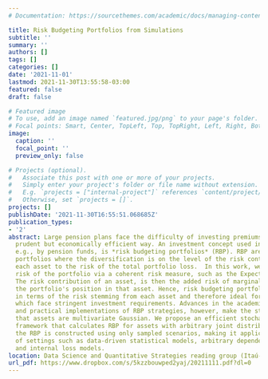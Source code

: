 ```yaml
---
# Documentation: https://sourcethemes.com/academic/docs/managing-content/

title: Risk Budgeting Portfolios from Simulations
subtitle: ''
summary: ''
authors: []
tags: []
categories: []
date: '2021-11-01'
lastmod: 2021-11-30T13:55:58-03:00
featured: false
draft: false

# Featured image
# To use, add an image named `featured.jpg/png` to your page's folder.
# Focal points: Smart, Center, TopLeft, Top, TopRight, Left, Right, BottomLeft, Bottom, BottomRight.
image:
  caption: ''
  focal_point: ''
  preview_only: false

# Projects (optional).
#   Associate this post with one or more of your projects.
#   Simply enter your project's folder or file name without extension.
#   E.g. `projects = ["internal-project"]` references `content/project/deep-learning/index.md`.
#   Otherwise, set `projects = []`.
projects: []
publishDate: '2021-11-30T16:55:51.068685Z'
publication_types:
- '2'
abstract: Large pension plans face the difficulty of investing premiums in a financially
  prudent but economically efficient way. An investment concept used in industry,
  e.g., by pension funds, is *risk budgeting portfolios* (RBP). RBP are diversified
  portfolios where the diversification is on the level of the risk contribution of
  each asset to the risk of the total portfolio loss.  In this work, we assess the
  risk of the portfolio via a coherent risk measure, such as the Expected Shortfall.
  The risk contribution of an asset, is then the added risk of marginally increasing
  the portfolio's position in that asset. Hence, risk budgeting portfolios are diversified
  in terms of the risk stemming from each asset and therefore ideal for pension plans
  which face stringent investment requirements. Advances in the academic literature
  and practical implementations of RBP strategies, however, make the strong assumption
  that assets are multivariate Gaussian. We propose an efficient stochastic optimization
  framework that calculates RBP for assets with arbitrary joint distribution. Moreover,
  the RBP is constructed using only sampled scenarios, making it applicable in a variety
  of settings such as data-driven statistical models, arbitrary dependency structures,
  and internal loss models.
location: Data Science and Quantitative Strategies reading group (Itaú-Unibanco)
url_pdf: https://www.dropbox.com/s/5kzzbouwped2yaj/20211111.pdf?dl=0
---
```

